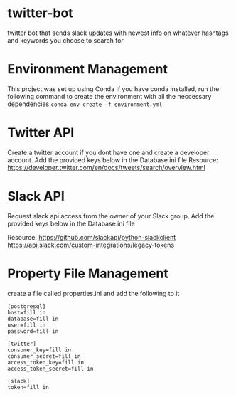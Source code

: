 # twitter-bot
twitter bot that sends slack updates with newest info on whatever hashtags and keywords you choose to search for

# Environment Management
This project was set up using Conda
If you have conda installed, run the following command to create the environment with all the neccessary dependencies
```conda env create -f environment.yml```

# Twitter API
Create a twitter account if you dont have one and create a developer account. Add the provided keys below in the Database.ini file
Resource:
https://developer.twitter.com/en/docs/tweets/search/overview.html

# Slack API
Request slack api access from the owner of your Slack group. Add the provided keys below in the Database.ini file

Resource:
https://github.com/slackapi/python-slackclient 
https://api.slack.com/custom-integrations/legacy-tokens 

# Property File Management
create a file called properties.ini and add the following to it
```
[postgresql]
host=fill in
database=fill in
user=fill in
password=fill in

[twitter]
consumer_key=fill in
consumer_secret=fill in
access_token_key=fill in
access_token_secret=fill in

[slack]
token=fill in
```
